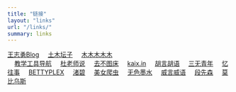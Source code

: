 ```yaml
---
title: "链接"
layout: "links"
url: "/links/"
summary: links
---
```

[王志勇Blog](http://www.auiou.com/)
&nbsp;&nbsp;&nbsp;&nbsp;[土木坛子](https://tumutanzi.com/)
&nbsp;&nbsp;&nbsp;&nbsp;[木木木木木](https://immmmm.com/)	
&nbsp;&nbsp;&nbsp;&nbsp;[教学工具导航](https://edui.fun/)	
&nbsp;&nbsp;&nbsp;&nbsp;[杜老师说](https://dusays.com/)	
&nbsp;&nbsp;&nbsp;&nbsp;[去不图床](https://7bu.top/)
&nbsp;&nbsp;&nbsp;&nbsp;[kaix.in](https://kaix.in/)
&nbsp;&nbsp;&nbsp;&nbsp;[胡言胡语](https://husay.cc/)
&nbsp;&nbsp;&nbsp;&nbsp;[三无青年](https://www.duanxiansen.com/)
&nbsp;&nbsp;&nbsp;&nbsp;[忆往事](https://zhou.ge/)
&nbsp;&nbsp;&nbsp;&nbsp;[BETTYPLEX](http://forbetty.com/)
&nbsp;&nbsp;&nbsp;&nbsp;[渚碧](https://jubeny.com/)
&nbsp;&nbsp;&nbsp;&nbsp;[美女爬虫](http://h4ck.org.cn/)
&nbsp;&nbsp;&nbsp;&nbsp;[无色墨水](https://wuse.ink/)
&nbsp;&nbsp;&nbsp;&nbsp;[威言威语](https://www.weisay.com/)
&nbsp;&nbsp;&nbsp;&nbsp;[段先森](https://www.duanxiansen.com/)
&nbsp;&nbsp;&nbsp;&nbsp;[莫比乌斯](https://onojyun.com/) 

